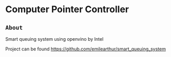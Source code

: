 # Computer Pointer Controller

## `About`
Smart queuing system using openvino by Intel

Project can be found <https://github.com/emilearthur/smart_queuing_system>
